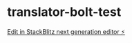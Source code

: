 # translator-bolt-test

[Edit in StackBlitz next generation editor ⚡️](https://stackblitz.com/~/github.com/eiguss/translator-bolt-test)